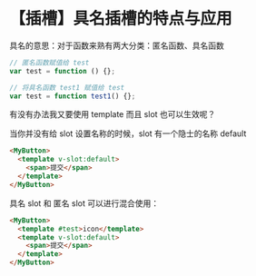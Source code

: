 # 【插槽】具名插槽的特点与应用

具名的意思：对于函数来熟有两大分类：匿名函数、具名函数

```js
// 匿名函数赋值给 test
var test = function () {};

// 将具名函数 test1 赋值给 test
var test = function test1() {};
```

有没有办法我又要使用 template 而且 slot 也可以生效呢？

当你并没有给 slot 设置名称的时候，slot 有一个隐士的名称 default

```html
<MyButton>
  <template v-slot:default>
    <span>提交</span>
  </template>
</MyButton>
```

具名 slot 和 匿名 slot 可以进行混合使用：

```html
<MyButton>
  <template #test>icon</template>
  <template v-slot:default>
    <span>提交</span>
  </template>
</MyButton>
```
